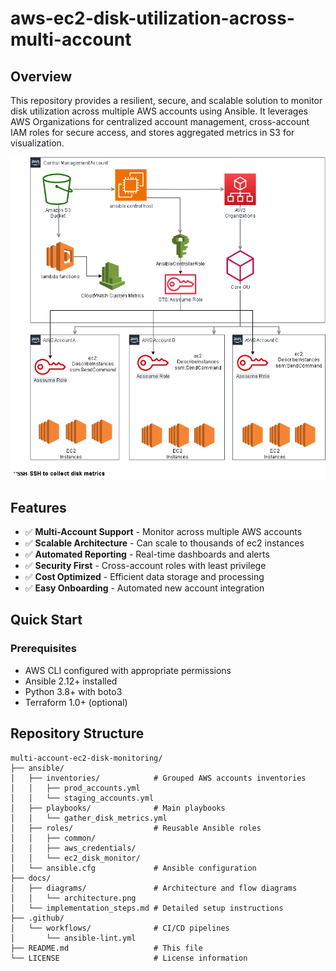 # aws-ec2-disk-utilization-across-multi-account




## Overview

This repository provides a resilient, secure, and scalable solution to monitor disk utilization across multiple AWS accounts using Ansible. It leverages AWS Organizations for centralized account management, cross-account IAM roles for secure access, and stores aggregated metrics in S3 for visualization.

![./docs/diagrams/cross-account-ec2-monitoring.drawio.png](./docs/diagrams/cross-account-ec2-monitoring.drawio.png)

## Features

- ✅ **Multi-Account Support** - Monitor across multiple AWS accounts
- ✅ **Scalable Architecture** - Can scale to thousands of ec2 instances
- ✅ **Automated Reporting** - Real-time dashboards and alerts
- ✅ **Security First** - Cross-account roles with least privilege
- ✅ **Cost Optimized** - Efficient data storage and processing
- ✅ **Easy Onboarding** - Automated new account integration

## Quick Start

### Prerequisites
- AWS CLI configured with appropriate permissions
- Ansible 2.12+ installed
- Python 3.8+ with boto3
- Terraform 1.0+ (optional)

## Repository Structure

```plaintext
multi-account-ec2-disk-monitoring/
├── ansible/
│   ├── inventories/            # Grouped AWS accounts inventories
│   │   ├── prod_accounts.yml
│   │   └── staging_accounts.yml
│   ├── playbooks/              # Main playbooks
│   │   └── gather_disk_metrics.yml
│   ├── roles/                  # Reusable Ansible roles
│   │   ├── common/
│   │   ├── aws_credentials/
│   │   └── ec2_disk_monitor/
│   └── ansible.cfg             # Ansible configuration
├── docs/
│   ├── diagrams/               # Architecture and flow diagrams
│   │   └── architecture.png
│   └── implementation_steps.md # Detailed setup instructions
├── .github/
│   └── workflows/              # CI/CD pipelines
│       └── ansible-lint.yml
├── README.md                   # This file
└── LICENSE                     # License information
```
